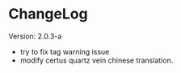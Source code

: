 # ChangeLog

Version: 2.0.3-a

- try to fix tag warning issue
- modify certus quartz vein chinese translation.
